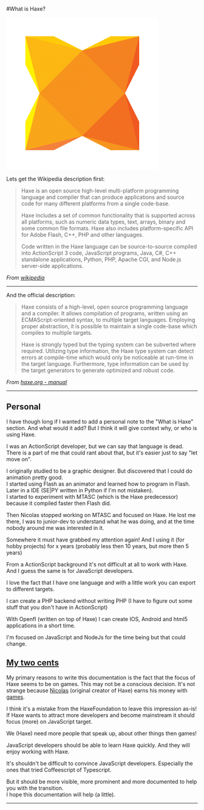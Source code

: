 #What is Haxe?

![Haxe logo](../img/haxe_logo.png)


Lets get the Wikipedia description first:

> Haxe is an open source high-level multi-platform programming language and compiler that can produce applications and source code for many different platforms from a single code-base.
>
> Haxe includes a set of common functionality that is supported across all platforms, such as numeric data types, text, arrays, binary and some common file formats. Haxe also includes platform-specific API for Adobe Flash, C++, PHP and other languages.
>
> Code written in the Haxe language can be source-to-source compiled into ActionScript 3 code, JavaScript programs, Java, C#, C++ standalone applications, Python, PHP, Apache CGI, and Node.js server-side applications.


*From [wikipedia](https://en.wikipedia.org/wiki/Haxe)*



----

And the official description:

> Haxe consists of a high-level, open source programming language and a compiler. It allows compilation of programs, written using an ECMAScript-oriented syntax, to multiple target languages. Employing proper abstraction, it is possible to maintain a single code-base which compiles to multiple targets.
>
> Haxe is strongly typed but the typing system can be subverted where required. Utilizing type information, the Haxe type system can detect errors at compile-time which would only be noticeable at run-time in the target language. Furthermore, type information can be used by the target generators to generate optimized and robust code.


*From [haxe.org - manual](http://haxe.org/manual/introduction-what-is-haxe.html)*

-----

## Personal

I have though long if I wanted to add a personal note to the "What is Haxe" section. And what would it add?
But I think it will give context why, or who is using Haxe.

I was an ActionScript developer, but we can say that language is dead. 
There is a part of me that could rant about that, but it's easier just to say "let move on".

I originally studied to be a graphic designer. But discovered that I could do animation pretty good.  
I started using Flash as an animator and learned how to program in Flash.  Later in a IDE (SE|PY written in Python if I'm not mistaken).   
I started to experiment with MTASC (which is the Haxe predecessor) because it compiled faster then Flash did.

Then Nicolas stopped working on MTASC and focused on Haxe. He lost me there, I was to junior-dev to understand what he was doing, and at the time nobody around me was interested in it.

Somewhere it must have grabbed my attention again! And I using it (for hobby projects) for x years (probably less then 10 years, but more then 5 years)

From a ActionScript background it's not difficult at all to work with Haxe. And I guess the same is for JavaScript developers.

I love the fact that I have one language and with a little work you can export to different targets.

I can create a PHP backend without writing PHP (I have to figure out some stuff that you don't have in ActionScript)

With Openfl (written on top of Haxe) I can create IOS, Android and html5 applications in a short time.

I'm focused on JavaScript and NodeJs for the time being but that could change.

<a name="2ct"></a>
## [My two cents](https://en.wikipedia.org/wiki/My_two_cents)

My primary reasons to write this documentation is the fact that the focus of Haxe seems to be on games. This may not be a conscious decision. It's not strange because [Nicolas](https://twitter.com/ncannasse) (original creator of Haxe) earns his money with [games](http://shirogames.com/).

I think it's a mistake from the HaxeFoundation to leave this impression as-is! If Haxe wants to attract more developers and become mainstream it should focus (more) on JavaScript target. 

We (Haxe) need more people that speak up, about other things then games! 

JavaScript developers should be able to learn Haxe quickly. And they will enjoy working with Haxe.

It's shouldn't be difficult to convince JavaScript developers. Especially the ones that tried Coffeescript of Typescript. 

But it should be more visible, more prominent and more documented to help you with the transition.  
I hope this documentation will help (a little).



-----
